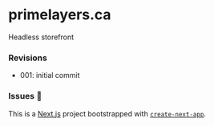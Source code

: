 # primelayers.ca
Headless storefront 

### Revisions
- 001: initial commit 


### Issues 🥲

This is a [Next.js](https://nextjs.org/) project bootstrapped with [`create-next-app`](https://github.com/vercel/next.js/tree/canary/packages/create-next-app).